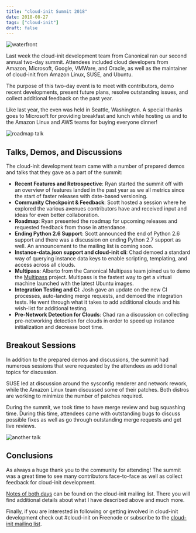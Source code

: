 ```yaml
---
title: "cloud-init Summit 2018"
date: 2018-08-27
tags: ["cloud-init"]
draft: false
---
```


![waterfront](/img/sprint/2018-cloud-init/waterfront.jpg)

Last week the cloud-init development team from Canonical ran our second annual two-day summit. Attendees included cloud developers from Amazon, Microsoft, Google, VMWare, and Oracle, as well as the maintainer of cloud-init from Amazon Linux, SUSE, and Ubuntu.

The purpose of this two-day event is to meet with contributors, demo recent developments, present future plans, resolve outstanding issues, and collect additional feedback on the past year.

Like last year, the even was held in Seattle, Washington. A special thanks goes to Microsoft for providing breakfast and lunch while hosting us and to the Amazon Linux and AWS teams for buying everyone dinner!

![roadmap talk](/img/sprint/2018-cloud-init/roadmap.jpg)

## Talks, Demos, and Discussions

The cloud-init development team came with a number of prepared demos and talks that they gave as a part of the summit:

* __Recent Features and Retrospective__: Ryan started the summit off with an overview of features landed in the past year as we all metrics since the start of faster releases with date-based versioning.
* __Community Checkpoint & Feedback__: Scott hosted a session where he explored the various avenues contributors have and received input and ideas for even better collaboration.
* __Roadmap__: Ryan presented the roadmap for upcoming releases and requested feedback from those in attendance.
* __Ending Python 2.6 Support__: Scott announced the end of Python 2.6 support and there was a discussion on ending Python 2.7 support as well. An announcement to the mailing list is coming soon.
* __Instance-data.json support and cloud-init cli__: Chad demoed a standard way of querying instance data keys to enable scripting, templating, and access across all clouds.
* __Multipass__: Alberto from the Canonical Multipass team joined us to demo the [Multipass](https://github.com/CanonicalLtd/multipass) project. Multipass is the fastest way to get a virtual machine launched with the latest Ubuntu images.
* __Integration Testing and CI__: Josh gave an update on the new CI processes, auto-landing merge requests, and demoed the integration tests. He went through what it takes to add additional clouds and his wish-list for additional testing.
* __Pre-Network Detection for Clouds__: Chad ran a discussion on collecting pre-networking detection for clouds in order to speed up instance initialization and decrease boot time.

## Breakout Sessions

In addition to the prepared demos and discussions, the summit had numerous sessions that were requested by the attendees as additional topics for discussion.

SUSE led at discussion around the sysconfig renderer and network rework, while the Amazon Linux team discussed some of their patches. Both distros are working to minimize the number of patches required.

During the summit, we took time to have merge review and bug squashing time. During this time, attendees came with outstanding bugs to discuss possible fixes as well as go through outstanding merge requests and get live reviews.

![another talk](/img/sprint/2018-cloud-init/talk.jpg)

## Conclusions

As always a huge thank you to the community for attending! The summit was a great time to see many contributors face-to-face as well as collect feedback for cloud-init development.

[Notes of both days](https://lists.launchpad.net/cloud-init/msg00169.html) can be found on the cloud-init mailing list. There you will find additional details about what I have described above and much more.

Finally, if you are interested in following or getting involved in cloud-init development check out #cloud-init on Freenode or subscribe to the [cloud-init mailing list](https://launchpad.net/~cloud-init).
